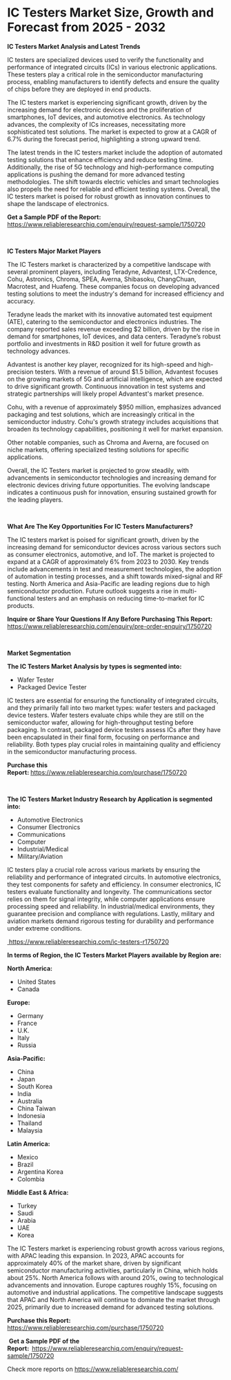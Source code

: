<p><h1>IC Testers Market Size, Growth and Forecast from 2025 - 2032</h1></p><p><strong>IC Testers Market Analysis and Latest Trends</strong></p>
<p><p>IC testers are specialized devices used to verify the functionality and performance of integrated circuits (ICs) in various electronic applications. These testers play a critical role in the semiconductor manufacturing process, enabling manufacturers to identify defects and ensure the quality of chips before they are deployed in end products.</p><p>The IC testers market is experiencing significant growth, driven by the increasing demand for electronic devices and the proliferation of smartphones, IoT devices, and automotive electronics. As technology advances, the complexity of ICs increases, necessitating more sophisticated test solutions. The market is expected to grow at a CAGR of 6.7% during the forecast period, highlighting a strong upward trend.</p><p>The latest trends in the IC testers market include the adoption of automated testing solutions that enhance efficiency and reduce testing time. Additionally, the rise of 5G technology and high-performance computing applications is pushing the demand for more advanced testing methodologies. The shift towards electric vehicles and smart technologies also propels the need for reliable and efficient testing systems. Overall, the IC testers market is poised for robust growth as innovation continues to shape the landscape of electronics.</p></p>
<p><strong>Get a Sample PDF of the Report:&nbsp;</strong> <a href="https://www.reliableresearchiq.com/enquiry/request-sample/1750720?utm_campaign=3259&utm_medium=2&utm_source=Github&utm_content=ia&utm_term=10042025&utm_id=ic-testers">https://www.reliableresearchiq.com/enquiry/request-sample/1750720</a></p>
<p>&nbsp;</p>
<p><strong>IC Testers Major Market Players</strong></p>
<p><p>The IC Testers market is characterized by a competitive landscape with several prominent players, including Teradyne, Advantest, LTX-Credence, Cohu, Astronics, Chroma, SPEA, Averna, Shibasoku, ChangChuan, Macrotest, and Huafeng. These companies focus on developing advanced testing solutions to meet the industry's demand for increased efficiency and accuracy.</p><p>Teradyne leads the market with its innovative automated test equipment (ATE), catering to the semiconductor and electronics industries. The company reported sales revenue exceeding $2 billion, driven by the rise in demand for smartphones, IoT devices, and data centers. Teradyne’s robust portfolio and investments in R&D position it well for future growth as technology advances.</p><p>Advantest is another key player, recognized for its high-speed and high-precision testers. With a revenue of around $1.5 billion, Advantest focuses on the growing markets of 5G and artificial intelligence, which are expected to drive significant growth. Continuous innovation in test systems and strategic partnerships will likely propel Advantest's market presence.</p><p>Cohu, with a revenue of approximately $950 million, emphasizes advanced packaging and test solutions, which are increasingly critical in the semiconductor industry. Cohu's growth strategy includes acquisitions that broaden its technology capabilities, positioning it well for market expansion.</p><p>Other notable companies, such as Chroma and Averna, are focused on niche markets, offering specialized testing solutions for specific applications. </p><p>Overall, the IC Testers market is projected to grow steadily, with advancements in semiconductor technologies and increasing demand for electronic devices driving future opportunities. The evolving landscape indicates a continuous push for innovation, ensuring sustained growth for the leading players.</p></p>
<p>&nbsp;</p>
<p><strong>What Are The Key Opportunities For IC Testers Manufacturers?</strong></p>
<p><p>The IC testers market is poised for significant growth, driven by the increasing demand for semiconductor devices across various sectors such as consumer electronics, automotive, and IoT. The market is projected to expand at a CAGR of approximately 6% from 2023 to 2030. Key trends include advancements in test and measurement technologies, the adoption of automation in testing processes, and a shift towards mixed-signal and RF testing. North America and Asia-Pacific are leading regions due to high semiconductor production. Future outlook suggests a rise in multi-functional testers and an emphasis on reducing time-to-market for IC products.</p></p>
<p><strong>Inquire or Share Your Questions If Any Before Purchasing This Report:</strong> <a href="https://www.reliableresearchiq.com/enquiry/pre-order-enquiry/1750720?utm_campaign=3259&utm_medium=2&utm_source=Github&utm_content=ia&utm_term=10042025&utm_id=ic-testers">https://www.reliableresearchiq.com/enquiry/pre-order-enquiry/1750720</a></p>
<p>&nbsp;</p>
<p><strong>Market Segmentation</strong></p>
<p><strong>The IC Testers Market Analysis by types is segmented into:</strong></p>
<p><ul><li>Wafer Tester</li><li>Packaged Device Tester</li></ul></p>
<p><p>IC testers are essential for ensuring the functionality of integrated circuits, and they primarily fall into two market types: wafer testers and packaged device testers. Wafer testers evaluate chips while they are still on the semiconductor wafer, allowing for high-throughput testing before packaging. In contrast, packaged device testers assess ICs after they have been encapsulated in their final form, focusing on performance and reliability. Both types play crucial roles in maintaining quality and efficiency in the semiconductor manufacturing process.</p></p>
<p><strong>Purchase this Report:&nbsp;</strong><a href="https://www.reliableresearchiq.com/purchase/1750720?utm_campaign=3259&utm_medium=2&utm_source=Github&utm_content=ia&utm_term=10042025&utm_id=ic-testers">https://www.reliableresearchiq.com/purchase/1750720</a></p>
<p>&nbsp;</p>
<p><strong>The IC Testers Market Industry Research by Application is segmented into:</strong></p>
<p><ul><li>Automotive Electronics</li><li>Consumer Electronics</li><li>Communications</li><li>Computer</li><li>Industrial/Medical</li><li>Military/Aviation</li></ul></p>
<p><p>IC testers play a crucial role across various markets by ensuring the reliability and performance of integrated circuits. In automotive electronics, they test components for safety and efficiency. In consumer electronics, IC testers evaluate functionality and longevity. The communications sector relies on them for signal integrity, while computer applications ensure processing speed and reliability. In industrial/medical environments, they guarantee precision and compliance with regulations. Lastly, military and aviation markets demand rigorous testing for durability and performance under extreme conditions.</p></p>
<p><a href="https://www.reliableresearchiq.com/ic-testers-r1750720?utm_campaign=3259&utm_medium=2&utm_source=Github&utm_content=ia&utm_term=10042025&utm_id=ic-testers">&nbsp;https://www.reliableresearchiq.com/ic-testers-r1750720</a></p>
<p><strong>In terms of Region, the IC Testers Market Players available by Region are:</strong></p>
<p>
    <p> <strong> North America: </strong>
        <ul>
            <li>United States</li>
            <li>Canada</li>
        </ul>
        </p> 
    <p> <strong> Europe: </strong>
        <ul>
            <li>Germany</li>
            <li>France</li>
            <li>U.K.</li>
            <li>Italy</li>
            <li>Russia</li>
        </ul>
        </p> 
    <p> <strong> Asia-Pacific: </strong>
        <ul>
            <li>China</li>
            <li>Japan</li>
            <li>South Korea</li>
            <li>India</li>
            <li>Australia</li>
            <li>China Taiwan</li>
            <li>Indonesia</li>
            <li>Thailand</li>
            <li>Malaysia</li>
        </ul>
        </p> 
    <p> <strong> Latin America: </strong>
        <ul>
            <li>Mexico</li>
            <li>Brazil</li>
            <li>Argentina Korea</li>
            <li>Colombia</li>
        </ul>
        </p> 
    <p> <strong> Middle East & Africa: </strong>
        <ul>
            <li>Turkey</li>
            <li>Saudi</li>
            <li>Arabia</li>
            <li>UAE</li>
            <li>Korea</li>
        </ul>
    </p>
    </p>
<p><p>The IC Testers market is experiencing robust growth across various regions, with APAC leading this expansion. In 2023, APAC accounts for approximately 40% of the market share, driven by significant semiconductor manufacturing activities, particularly in China, which holds about 25%. North America follows with around 20%, owing to technological advancements and innovation. Europe captures roughly 15%, focusing on automotive and industrial applications. The competitive landscape suggests that APAC and North America will continue to dominate the market through 2025, primarily due to increased demand for advanced testing solutions.</p></p>
<p><strong>Purchase this Report: </strong><a href="https://www.reliableresearchiq.com/purchase/1750720?utm_campaign=3259&utm_medium=2&utm_source=Github&utm_content=ia&utm_term=10042025&utm_id=ic-testers">https://www.reliableresearchiq.com/purchase/1750720</a></p>
<p>&nbsp;<strong>Get a Sample PDF of the Report:&nbsp;&nbsp;</strong><a href="https://www.reliableresearchiq.com/enquiry/request-sample/1750720?utm_campaign=3259&utm_medium=2&utm_source=Github&utm_content=ia&utm_term=10042025&utm_id=ic-testers">https://www.reliableresearchiq.com/enquiry/request-sample/1750720</a></p>
<p><strong></strong></p>
<p>Check more reports on <a href="https://www.reliableresearchiq.com/?utm_campaign=3259&utm_medium=2&utm_source=Github&utm_content=ia&utm_term=10042025&utm_id=ic-testers">https://www.reliableresearchiq.com/</a></p>